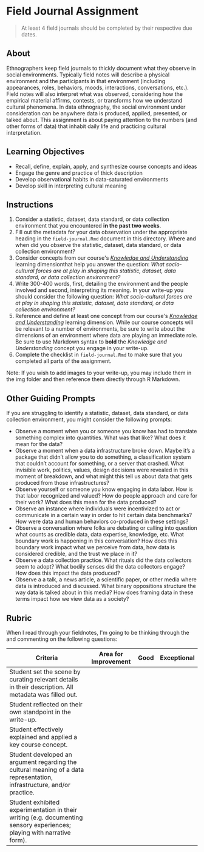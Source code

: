 # Field Journal Assignment 

> At least 4 field journals should be completed by their respective due dates.

## About

Ethnographers keep field journals to thickly document what they observe in social environments. Typically field notes will describe a physical environment and the participants in that environment (including appearances, roles, behaviors, moods, interactions, conversations, etc.). Field notes will also interpret what was observed, considering how the empirical material affirms, contests, or transforms how we understand cultural phenomena. In data ethnography, the social environment under consideration can be anywhere data is produced, applied, presented, or talked about. This assignment is about paying attention to the numbers (and other forms of data) that inhabit daily life and practicing cultural interpretation.

## Learning Objectives

* Recall, define, explain, apply, and synthesize course concepts and ideas
* Engage the genre and practice of thick description
* Develop observational habits in data-saturated environments
* Develop skill in interpreting cultural meaning

## Instructions

1. Consider a statistic, dataset, data standard, or data collection environment that you encountered **in the past two weeks**.
2. Fill out the metadata for your data observation under the appropriate heading in the `field-journal.Rmd` document in this directory. Where and when did you observe the statistic, dataset, data standard, or data collection environment?
3. Consider concepts from our course's [*Knowledge and Understanding*](https://sds-237-data-ethnography.github.io/public-website-fall-23/learning_dimensions.html#knowledge-and-understanding) learning dimensionthat help you answer the question: *What socio-cultural forces are at play in shaping this statistic, dataset, data standard, or data collection environment?*
4. Write 300-400 words, first, detailing the environment and the people involved and second, interpreting its meaning. In your write-up you should consider the following question: *What socio-cultural forces are at play in shaping this statistic, dataset, data standard, or data collection environment?*
5. Reference and define at least one concept from our course's [*Knowledge and Understanding*](https://sds-237-data-ethnography.github.io/public-website-fall-23/learning_dimensions.html#knowledge-and-understanding) learning dimension. While our course concepts will be relevant to a number of environments, be sure to write about the dimensions of an environment where data are playing an immediate role. Be sure to use Markdown syntax to **bold** the *Knowledge and Understanding* concept you engage in your write-up.
6. Complete the checklist in `field-journal.Rmd` to make sure that you completed all parts of the assignment.

Note: If you wish to add images to your write-up, you may include them in the img folder and then reference them directly through R Markdown. 

## Other Guiding Prompts

If you are struggling to identify a statistic, dataset, data standard, or data collection environment, you might consider the following prompts:

* Observe a moment when you or someone you know has had to translate something complex into quantities. What was that like? What does it mean for the data?
* Observe a moment when a data infrastructure broke down. Maybe it’s a package that didn’t allow you to do something, a classification system that couldn’t account for something, or a server that crashed. What invisible work, politics, values, design decisions were revealed in this moment of breakdown, and what might this tell us about data that gets produced from those infrastructures?
* Observe yourself or someone you know engaging in data labor. How is that labor recognized and valued? How do people approach and care for their work? What does this mean for the data produced?
* Observe an instance where individuals were incentivized to act or communicate in a certain way in order to hit certain data benchmarks? How were data and human behaviors co-produced in these settings?
* Observe a conversation where folks are debating or calling into question what counts as credible data, data expertise, knowledge, etc. What boundary work is happening in this conversation? How does this boundary work impact what we perceive from data, how data is considered credible, and the trust we place in it?
* Observe a data collection practice. What rituals did the data collectors seem to adopt? What bodily senses did the data collectors engage? How does this impact the data produced?
* Observe a a talk, a news article, a scientific paper, or other media where data is introduced and discussed. What binary oppositions structure the way data is talked about in this media? How does framing data in these terms impact how we view data as a society?

## Rubric

When I read through your fieldnotes, I'm going to be thinking through the and commenting on the following questions:

| Criteria                                                                                                                | Area for Improvement | Good | Exceptional |
|------------------------------|----------------------|------|-------------|
| Student set the scene by curating relevant details in their description. All metadata was filled out.                   |                      |      |             |
| Student reflected on their own standpoint in the write-up.                                                              |                      |      |             |
| Student effectively explained and applied a key course concept.                                                         |                      |      |             |
| Student developed an argument regarding the cultural meaning of a data representation, infrastructure, and/or practice. |                      |      |             |
| Student exhibited experimentation in their writing (e.g. documenting sensory experiences; playing with narrative form).      |                      |      |             |

